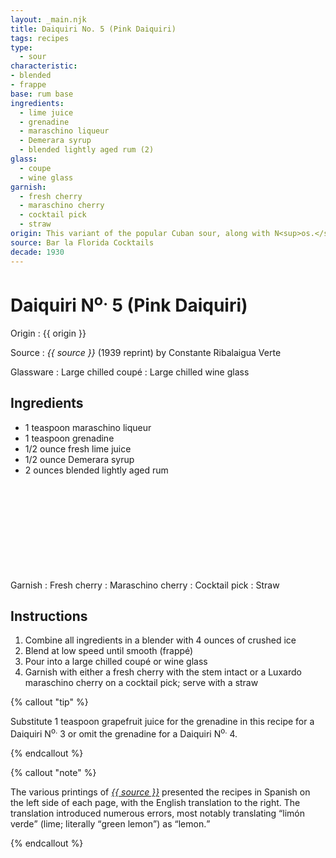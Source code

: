 ```yaml
---
layout: _main.njk
title: Daiquiri No. 5 (Pink Daiquiri)
tags: recipes
type:
  - sour
characteristic:
- blended
- frappe
base: rum base
ingredients:
  - lime juice
  - grenadine
  - maraschino liqueur
  - Demerara syrup
  - blended lightly aged rum (2)
glass:
  - coupe
  - wine glass
garnish:
  - fresh cherry
  - maraschino cherry
  - cocktail pick
  - straw
origin: This variant of the popular Cuban sour, along with N<sup>os.</sup> 1, 2, 3, and 4, was codified by barman Constante Ribalaigua at Havana's Floridita Bar. It first appeared on the menu in 1939 alongside the two earlier frappé variants (3 and 4).
source: Bar la Florida Cocktails
decade: 1930
---
```

<!-- markdownlint-disable MD025 -->
# Daiquiri N<sup>o.</sup> 5 (Pink Daiquiri)
<!-- markdownlint-disable MD025 -->

Origin
  : {{ origin }}

Source
  : <cite>{{ source }}</cite> (1939 reprint) by Constante Ribalaigua Verte

Glassware
  : Large chilled coupé
  : Large chilled wine glass

## Ingredients

* 1 teaspoon maraschino liqueur
* 1 teaspoon grenadine
* 1/2 ounce fresh lime juice
* 1/2 ounce Demerara syrup
* 2 ounces blended lightly aged rum<icon-l space="1em" class="bigger" label="(2)"><span class="with-icon"><svg class="icon"><use href="/assets/images/icons/circle-2.svg#circle-2"></use></svg></span></icon-l>

Garnish
  : Fresh cherry
  : Maraschino cherry
  : Cocktail pick
  : Straw

## Instructions

1. Combine all ingredients in a blender with 4 ounces of crushed ice
2. Blend at low speed until smooth (frappé)
3. Pour into a large chilled coupé or wine glass
4. Garnish with either a fresh cherry with the stem intact or a Luxardo maraschino cherry on a cocktail pick; serve with a straw

<!-- markdownlint-disable MD012 -->
{% callout "tip" %}
<!-- markdownlint-enable MD012 -->

Substitute 1 teaspoon grapefruit juice for the grenadine in this recipe for a Daiquiri N<sup>o.</sup> 3 or omit the grenadine for a Daiquiri N<sup>o.</sup> 4.

{% endcallout %}

<!-- markdownlint-disable MD012 -->
{% callout "note" %}
<!-- markdownlint-enable MD012 -->

The various printings of <cite><a href="https://euvs-vintage-cocktail-books.cld.bz/1935-Bar-la-Florida-Cocktails" target="_blank" rel="external noopener">{{ source }}</a></cite> presented the recipes in Spanish on the left side of each page, with the English translation to the right. The translation introduced numerous errors, most notably translating <q>limón verde</q> (lime; literally <q>green lemon</q>) as <q>lemon.</q>

{% endcallout %}
